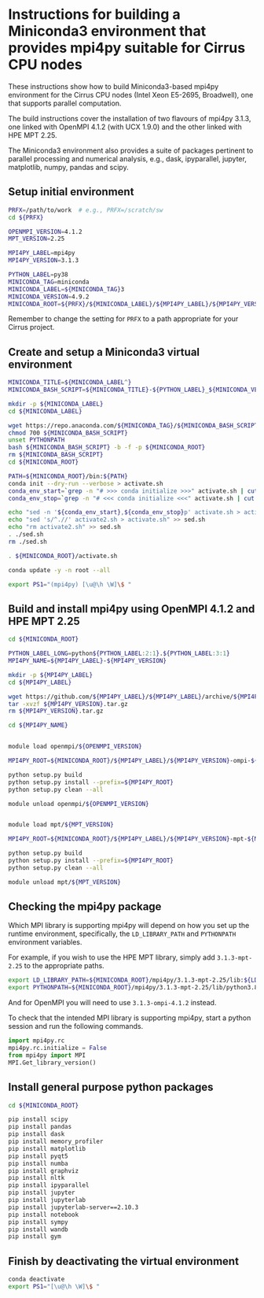 Instructions for building a Miniconda3 environment that provides mpi4py suitable for Cirrus CPU nodes
=====================================================================================================

These instructions show how to build Miniconda3-based mpi4py environment for the Cirrus CPU nodes
(Intel Xeon E5-2695, Broadwell), one that supports parallel computation.

The build instructions cover the installation of two flavours of mpi4py 3.1.3, one linked with OpenMPI 4.1.2
(with UCX 1.9.0) and the other linked with HPE MPT 2.25.

The Miniconda3 environment also provides a suite of packages pertinent to parallel processing and numerical analysis,
e.g., dask, ipyparallel, jupyter, matplotlib, numpy, pandas and scipy.


Setup initial environment
-------------------------

```bash
PRFX=/path/to/work  # e.g., PRFX=/scratch/sw
cd ${PRFX}

OPENMPI_VERSION=4.1.2
MPT_VERSION=2.25

MPI4PY_LABEL=mpi4py
MPI4PY_VERSION=3.1.3

PYTHON_LABEL=py38
MINICONDA_TAG=miniconda
MINICONDA_LABEL=${MINICONDA_TAG}3
MINICONDA_VERSION=4.9.2
MINICONDA_ROOT=${PRFX}/${MINICONDA_LABEL}/${MPI4PY_LABEL}/${MPI4PY_VERSION}
```

Remember to change the setting for `PRFX` to a path appropriate for your Cirrus project.


Create and setup a Miniconda3 virtual environment
-------------------------------------------------

```bash
MINICONDA_TITLE=${MINICONDA_LABEL^}
MINICONDA_BASH_SCRIPT=${MINICONDA_TITLE}-${PYTHON_LABEL}_${MINICONDA_VERSION}-Linux-x86_64.sh

mkdir -p ${MINICONDA_LABEL}
cd ${MINICONDA_LABEL}

wget https://repo.anaconda.com/${MINICONDA_TAG}/${MINICONDA_BASH_SCRIPT}
chmod 700 ${MINICONDA_BASH_SCRIPT}
unset PYTHONPATH
bash ${MINICONDA_BASH_SCRIPT} -b -f -p ${MINICONDA_ROOT}
rm ${MINICONDA_BASH_SCRIPT}
cd ${MINICONDA_ROOT}

PATH=${MINICONDA_ROOT}/bin:${PATH}
conda init --dry-run --verbose > activate.sh
conda_env_start=`grep -n "# >>> conda initialize >>>" activate.sh | cut -d':' -f 1`
conda_env_stop=`grep -n "# <<< conda initialize <<<" activate.sh | cut -d':' -f 1`

echo "sed -n '${conda_env_start},${conda_env_stop}p' activate.sh > activate2.sh" > sed.sh
echo "sed 's/^.//' activate2.sh > activate.sh" >> sed.sh
echo "rm activate2.sh" >> sed.sh
. ./sed.sh
rm ./sed.sh

. ${MINICONDA_ROOT}/activate.sh

conda update -y -n root --all

export PS1="(mpi4py) [\u@\h \W]\$ "
```


Build and install mpi4py using OpenMPI 4.1.2 and HPE MPT 2.25
-------------------------------------------------------------

```bash
cd ${MINICONDA_ROOT}

PYTHON_LABEL_LONG=python${PYTHON_LABEL:2:1}.${PYTHON_LABEL:3:1}
MPI4PY_NAME=${MPI4PY_LABEL}-${MPI4PY_VERSION}

mkdir -p ${MPI4PY_LABEL}
cd ${MPI4PY_LABEL}

wget https://github.com/${MPI4PY_LABEL}/${MPI4PY_LABEL}/archive/${MPI4PY_VERSION}.tar.gz
tar -xvzf ${MPI4PY_VERSION}.tar.gz
rm ${MPI4PY_VERSION}.tar.gz

cd ${MPI4PY_NAME}


module load openmpi/${OPENMPI_VERSION}

MPI4PY_ROOT=${MINICONDA_ROOT}/${MPI4PY_LABEL}/${MPI4PY_VERSION}-ompi-${OPENMPI_VERSION}

python setup.py build
python setup.py install --prefix=${MPI4PY_ROOT}
python setup.py clean --all

module unload openmpi/${OPENMPI_VERSION}


module load mpt/${MPT_VERSION}

MPI4PY_ROOT=${MINICONDA_ROOT}/${MPI4PY_LABEL}/${MPI4PY_VERSION}-mpt-${MPT_VERSION}

python setup.py build
python setup.py install --prefix=${MPI4PY_ROOT}
python setup.py clean --all

module unload mpt/${MPT_VERSION}
```


Checking the mpi4py package
---------------------------

Which MPI library is supporting mpi4py will depend on how you set up the runtime environment, specifically,
the `LD_LIBRARY_PATH` and `PYTHONPATH` environment variables.

For example, if you wish to use the HPE MPT library, simply add `3.1.3-mpt-2.25` to the appropriate paths.

```bash
export LD_LIBRARY_PATH=${MINICONDA_ROOT}/mpi4py/3.1.3-mpt-2.25/lib:${LD_LIBRARY_PATH}
export PYTHONPATH=${MINICONDA_ROOT}/mpi4py/3.1.3-mpt-2.25/lib/python3.8/site-packages:${PYTHONPATH}
```

And for OpenMPI you will need to use `3.1.3-ompi-4.1.2` instead.

To check that the intended MPI library is supporting mpi4py, start a python session and run the following commands.

```python
import mpi4py.rc
mpi4py.rc.initialize = False
from mpi4py import MPI
MPI.Get_library_version()
```


Install general purpose python packages
---------------------------------------

```bash
cd ${MINICONDA_ROOT}

pip install scipy
pip install pandas
pip install dask
pip install memory_profiler
pip install matplotlib
pip install pyqt5
pip install numba
pip install graphviz
pip install nltk
pip install ipyparallel
pip install jupyter
pip install jupyterlab
pip install jupyterlab-server==2.10.3
pip install notebook
pip install sympy
pip install wandb
pip install gym
```


Finish by deactivating the virtual environment
----------------------------------------------

```bash
conda deactivate
export PS1="[\u@\h \W]\$ "
```
